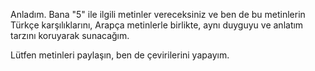 Anladım. Bana "5" ile ilgili metinler vereceksiniz ve ben de bu metinlerin Türkçe karşılıklarını, Arapça metinlerle birlikte, aynı duyguyu ve anlatım tarzını koruyarak sunacağım.

Lütfen metinleri paylaşın, ben de çevirilerini yapayım.